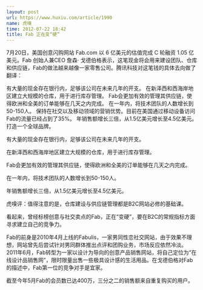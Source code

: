 ```yaml
---
layout: post
url: https://www.huxiu.com/article/1990
name: 虎嗅
time: 2012-07-22 18:42
title: Fab 正在变“硬”
---
```

7月20日，美国创意闪购网站 Fab.com 以 6 亿美元的估值完成 C 轮融资 1.05 亿美元。Fab 创始人兼CEO 詹森· 戈德伯格表示，这笔现金将会用来建设团队、仓库和供应链，Fab的做法越来越像一家零售公司。腾讯科技对这笔钱的具体去向做了翻译：

有大量的现金存在银行内，足够该公司在未来几年的开支。 在新泽西和西海岸地区建立大规模的仓库，用于进行库存管理。 Fab会更加有效的管理其供应链，使得欧洲和全美的订单能够在几天之内完成。 在一年内，将技术团队的人数增长到50-150人。 保持在社交以及移动领域的营销优势。目前在美国通过移动设备访问Fab的流量已经占到了35%。 年销售额增长三倍，从1.5亿美元增长至4.5亿美元。 打造一个全球品牌。

有大量的现金存在银行内，足够该公司在未来几年的开支。

在新泽西和西海岸地区建立大规模的仓库，用于进行库存管理。

Fab会更加有效的管理其供应链，使得欧洲和全美的订单能够在几天之内完成。

在一年内，将技术团队的人数增长到50-150人。

年销售额增长三倍，从1.5亿美元增长至4.5亿美元。

虎嗅评：值得注意的是，仓库建设与供应链管理都是B2C网站必修的基础课。

看起来，曾经标榜创意与社交卖点的Fab，正在“变硬”，要在B2C的常规指标方面寻求建立自己的竞争力。

Fab的前身是2010年4月上线的Fabulis，一家男同性恋社交网站，由于效果不理想，网站曾先后尝试针对男同群体推出点评和团购业务，市场反应依然冷淡。2011年6月，Fab转型为一家以设计为导向的创意产品销售网站，将自己定位为“在线设计品销售网”，限时限量出售一些极具设计感的生活用品。在戈德伯格对Fab的描述中，Fab第一位的竞争对手是宜家。

截至今年5月Fab的会员数已达400万，三分之二的销售额来自重复购买的用户。

